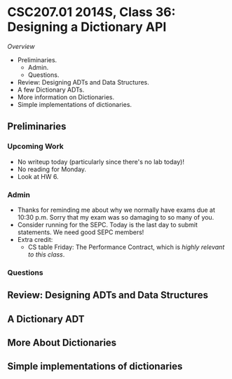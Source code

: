 CSC207.01 2014S, Class 36: Designing a Dictionary API
=====================================================

_Overview_

* Preliminaries.
    * Admin.
    * Questions.
* Review: Designing ADTs and Data Structures.
* A few Dictionary ADTs.
* More information on Dictionaries.
* Simple implementations of dictionaries.

Preliminaries
-------------

### Upcoming Work

* No writeup today (particularly since there's no lab today)!
* No reading for Monday.
* Look at HW 6.

### Admin

* Thanks for reminding me about why we normally have exams due at 
  10:30 p.m.  Sorry that my exam was so damaging to so many of you.
* Consider running for the SEPC.  Today is the last day to submit
  statements.  We need good SEPC members!
* Extra credit:
    * CS table Friday: The Performance Contract, which is *highly relevant
      to this class*.
       

### Questions

Review: Designing ADTs and Data Structures
------------------------------------------

A Dictionary ADT
----------------

More About Dictionaries
-----------------------

Simple implementations of dictionaries
--------------------------------------

